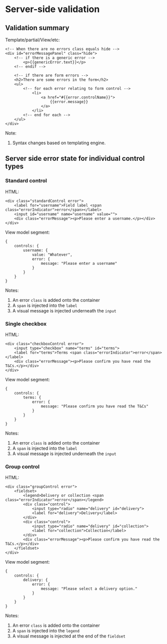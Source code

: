 # Server-side validation

## Validation summary

Template/partial/View/etc:

	<!-- When there are no errors class equals hide -->
	<div id="errorMessagePanel" class="hide">
		<!-- if there is a generic error -->
			<p>{{genericError.text}}</p>
		<!-- endif -->

		<!-- if there are form errors -->
		<h2>There are some errors in the form</h2>
		<ul>
			<!-- for each error relating to form control -->
				<li>
					<a href="#{{error.controlName}}">
						{{error.message}}
					</a>
				</li>
			<!-- end for each -->
		</ul>
	</div>

Note:

1. Syntax changes based on templating engine.

## Server side error state for individual control types

### Standard control

HTML:

	<div class="standardControl error">
		<label for="username">Field label <span class="errorIndicator">error</span></label>
		<input id="username" name="username" value="">
		<div class="errorMessage"><p>Please enter a username.</p></div>
	</div>

View model segment:

	{
		controls: {
			username: {
				value: "Whatever",
				error: {
					message: "Please enter a username"
				}
			}
		}
	}

Notes:

1. An error `class` is added onto the container
2. A `span` is injected into the `label`
3. A visual message is injected underneath the `input`

### Single checkbox

HTML:

	<div class="checkboxControl error">
		<input type="checkbox" name="terms" id="terms">
		<label for="terms">Terms <span class="errorIndicator">error</span></label>
		<div class="errorMessage"><p>Please confirm you have read the T&Cs.</p></div>
	</div>

View model segment:

	{
		controls: {
			terms: {
				error: {
					message: "Please confirm you have read the T&Cs"
				}
			}
		}
	}

Notes:

1. An error `class` is added onto the container
2. A `span` is injected into the `label`
3. A visual message is injected underneath the `input`

### Group control

HTML:

	<div class="groupControl error">
		<fieldset>
			<legend>Delivery or collection <span class="errorIndicator">error</span></legend>
			<div class="control">
				<input type="radio" name="delivery" id="delivery">
				<label for="delivery">Delivery</label>
			</div>
			<div class="control">
				<input type="radio" name="delivery" id="collection">
				<label for="collection">Collection</label>
			</div>
			<div class="errorMessage"><p>Please confirm you have read the T&Cs.</p></div>
		</fieldset>
	</div>

View model segment:

	{
		controls: {
			delivery: {
				error: {
					message: "Please select a delivery option."
				}
			}
		}
	}

Notes:

1. An error `class` is added onto the container
2. A `span` is injected into the `legend`
3. A visual message is injected at the end of the `fieldset`